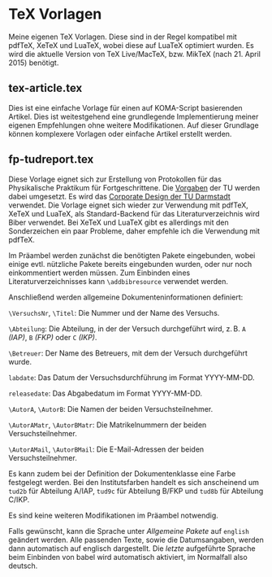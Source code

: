 # TeX Vorlagen

Meine eigenen TeX Vorlagen. Diese sind in der Regel kompatibel mit pdfTeX, XeTeX und LuaTeX, wobei diese auf LuaTeX optimiert wurden. Es wird die aktuelle Version von TeX Live/MacTeX, bzw. MikTeX (nach 21. April 2015) benötigt.

## tex-article.tex
Dies ist eine einfache Vorlage für einen auf KOMA-Script basierenden Artikel. Dies ist weitestgehend eine grundlegende Implementierung meiner eigenen Empfehlungen ohne weitere Modifikationen. Auf dieser Grundlage können komplexere Vorlagen oder einfache Artikel erstellt werden.

## fp-tudreport.tex
Diese Vorlage eignet sich zur Erstellung von Protokollen für das Physikalische Praktikum für Fortgeschrittene. Die [Vorgaben](http://www.physik.tu-darmstadt.de/media/fachbereich_physik/phys_studium/phys_studium_bachelor/phys_studium_bsc_praktika/fpspielregeln.pdf) der TU werden dabei umgesetzt. Es wird das [Corporate Design der TU Darmstadt](http://exp1.fkp.physik.tu-darmstadt.de/tuddesign/) verwendet. Die Vorlage eignet sich wieder zur Verwendung mit pdfTeX, XeTeX und LuaTeX, als Standard-Backend für das Literaturverzeichnis wird Biber verwendet. Bei XeTeX und LuaTeX gibt es allerdings mit den Sonderzeichen ein paar Probleme, daher empfehle ich die Verwendung mit pdfTeX.

Im Präambel werden zunächst die benötigten Pakete eingebunden, wobei einige evtl. nützliche Pakete bereits eingebunden wurden, oder nur noch einkommentiert werden müssen. Zum Einbinden eines Literaturverzeichnisses kann `\addbibresource` verwendet werden.

Anschließend werden allgemeine Dokumenteninformationen definiert:

`\VersuchsNr`, `\Titel`: Die Nummer und der Name des Versuchs.

`\Abteilung`: Die Abteilung, in der der Versuch durchgeführt wird, z. B. `A` *(IAP)*, `B` *(FKP)* oder `C` *(IKP)*.

`\Betreuer`: Der Name des Betreuers, mit dem der Versuch durchgeführt wurde.

`labdate`: Das Datum der Versuchsdurchführung im Format YYYY-MM-DD.

`releasedate`: Das Abgabedatum im Format YYYY-MM-DD.

`\AutorA`, `\AutorB`: Die Namen der beiden Versuchsteilnehmer.

`\AutorAMatr`, `\AutorBMatr`: Die Matrikelnummern der beiden Versuchsteilnehmer.

`\AutorAMail`, `\AutorBMail`: Die E-Mail-Adressen der beiden Versuchsteilnehmer.

Es kann zudem bei der Definition der Dokumentenklasse eine Farbe festgelegt werden. Bei den Institutsfarben handelt es sich anscheinend um `tud2b` für Abteilung A/IAP, `tud9c` für Abteilung B/FKP und `tud8b` für Abteilung C/IKP.

Es sind keine weiteren Modifikationen im Präambel notwendig.

Falls gewünscht, kann die Sprache unter *Allgemeine Pakete* auf `english` geändert werden. Alle passenden Texte, sowie die Datumsangaben, werden dann automatisch auf englisch dargestellt. Die *letzte* aufgeführte Sprache beim Einbinden von babel wird automatisch aktiviert, im Normalfall also deutsch.
